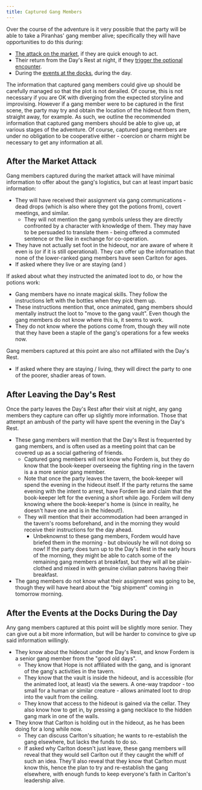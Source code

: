 ```yaml
---
title: Captured Gang Members
---
```


Over the course of the adventure is it very possible that the party will be able to take a Piranhas' gang member alive; specifically they will have opportunities to do this during:

- [The attack on the market](../scenes/01-the-market-attack.md), if they are quick enough to act.
- Their return from the Day's Rest at night, if they [trigger the optional encounter](../scenes/05-the-days-rest-tavern.md#dont-tread-on-the-fish).
- During the [events at the docks](../scenes/06-planted-cargo.md), during the day.

The information that captured gang members could give up should be carefully managed so that the plot is not derailed.
Of course, this is not necessary if you are OK with diverging from the expected storyline and improvising.
However if a gang member were to be captured in the first scene, the party may try and obtain the location of the hideout from them, straight away, for example.
As such, we outline the recommended information that captured gang members should be able to give up, at various stages of the adventure.
Of course, captured gang members are under no obligation to be cooperative either - coercion or charm might be necessary to get any information at all.

## After the Market Attack

Gang members captured during the market attack will have minimal information to offer about the gang's logistics, but can at least impart basic information:

- They will have received their assignment via gang communications - dead drops (which is also where they got the potions from), covert meetings, and similar.
  - They will not mention the gang symbols unless they are directly confronted by a character with knowledge of them. They may have to be persuaded to translate them - being offered a commuted sentence or the like in exchange for co-operation.
- They have not actually set foot in the hideout, nor are aware of where it even is (or if it is still operational). They can offer up the information that none of the lower-ranked gang members have seen Carlton for ages.
- If asked where they live or are staying (and )

If asked about what they instructed the animated loot to do, or how the potions work:

- Gang members have no innate magical skills. They follow the instructions left with the bottles when they pick them up.
- These instructions mention that, once animated, gang members should mentally instruct the loot to "move to the gang vault". Even though the gang members do not know where this is, it seems to work.
- They do not know where the potions come from, though they will note that they have been a staple of the gang's operations for a few weeks now.

Gang members captured at this point are also not affiliated with the Day's Rest.

- If asked where they are staying / living, they will direct the party to one of the poorer, shadier areas of town.

## After Leaving the Day's Rest

Once the party leaves the Day's Rest after their visit at night, any gang members they capture can offer up slightly more information.
Those that attempt an ambush of the party will have spent the evening in the Day's Rest.

- These gang members will mention that the Day's Rest is frequented by gang members, and is often used as a meeting point that can be covered up as a social gathering of friends.
  - Captured gang members will not know who Fordem is, but they do know that the book-keeper overseeing the fighting ring in the tavern is a a more senior gang member.
  - Note that once the party leaves the tavern, the book-keeper will spend the evening in the hideout itself. If the party returns the same evening with the intent to arrest, have Fordem lie and claim that the book-keeper left for the evening a short while ago. Fordem will deny knowing where the book-keeper's home is (since in reality, he doesn't have one and is in the hideout!).
  - They will mention that their accommodation had been arranged in the tavern's rooms beforehand, and in the morning they would receive their instructions for the day ahead.
    - Unbeknownst to these gang members, Fordem would have briefed them in the morning - but obviously he will not doing so now! If the party does turn up to the Day's Rest in the early hours of the morning, they might be able to catch some of the remaining gang members at breakfast, but they will all be plain-clothed and mixed in with genuine civilian patrons having their breakfast.
- The gang members do not know what their assignment was going to be, though they will have heard about the "big shipment" coming in tomorrow morning.

## After the Events at the Docks During the Day

Any gang members captured at this point will be slightly more senior.
They can give out a bit more information, but will be harder to convince to give up said information willingly.

- They know about the hideout under the Day's Rest, and know Fordem is a senior gang member from the "good old days".
  - They know that Hope is not affiliated with the gang, and is ignorant of the gang's activities in the tavern.
  - They know that the vault is inside the hideout, and is accessible (for the animated loot, at least) via the sewers. A one-way trapdoor - too small for a human or similar creature - allows animated loot to drop into the vault from the ceiling.
  - They know that access to the hideout is gained via the cellar. They also know how to get in, by pressing a gang necklace to the hidden gang mark in one of the walls.
- They know that Carlton is holding out in the hideout, as he has been doing for a long while now.
  - They can discuss Carlton's situation; he wants to re-establish the gang elsewhere, but lacks the funds to do so.
  - If asked why Carlton doesn't just leave, these gang members will reveal that they would sell Carlton out if they caught the whiff of such an idea. They'll also reveal that they know that Carlton must know this, hence the plan to try and re-establish the gang elsewhere, with enough funds to keep everyone's faith in Carlton's leadership alive.
